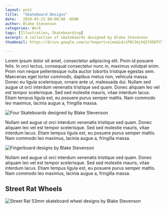 ```yaml
---
layout: post
title:  "Skateboard Designs"
date:   2020-05-23 00:00:00 -0500
author: Blake Stevenson
categories: Work
tags: [Illustration, Skateboarding]
excerpt: A collection of skateboards designed by Blake Stevenson
thumbnail: https://drive.google.com/uc?export=view&id=1P8C3AjhQS7XDDTY5AkVbt9q5sX5ETAsv 

---
```


Lorem ipsum dolor sit amet, consectetur adipiscing elit. Proin id posuere felis. In orci lectus, consequat consectetur nunc in, maximus volutpat enim. Proin non neque pellentesque nulla auctor lobortis tristique egestas sem. Maecenas eget tortor commodo, dapibus metus non, vehicula massa. Donec eu ligula scelerisque, ornare ante ut, malesuada dui. Nullam sed augue ut orci interdum venenatis tristique sed quam. Donec aliquam leo vel est tempor scelerisque. Sed sed molestie mauris, vitae interdum lacus. Etiam tempus ligula est, eu posuere purus semper mattis. Nam commodo leo maximus, lacinia augue a, fringilla massa.

![Four Skateboards designed by Blake Stevenson](https://drive.google.com/uc?export=view&id=12IyBQWfh6QmcG59WjLRAlV04P0pgi0m5)

Nullam sed augue ut orci interdum venenatis tristique sed quam. Donec aliquam leo vel est tempor scelerisque. Sed sed molestie mauris, vitae interdum lacus. Etiam tempus ligula est, eu posuere purus semper mattis. Nam commodo leo maximus, lacinia augue a, fringilla massa.

![Fingerboard designs by Blake Stevenson](https://drive.google.com/uc?export=view&id=1K7Ik60Clpdf1ncxlfuqYQHChiEY8T30E)

Nullam sed augue ut orci interdum venenatis tristique sed quam. Donec aliquam leo vel est tempor scelerisque. Sed sed molestie mauris, vitae interdum lacus. Etiam tempus ligula est, eu posuere purus semper mattis. Nam commodo leo maximus, lacinia augue a, fringilla massa.

## Street Rat Wheels

![Street Rat 53mm skateboard wheel designs by Blake Stevenson](https://drive.google.com/uc?export=view&id=1Om2KgmfWQkc_3yKdsE8liureADycOu_B)
